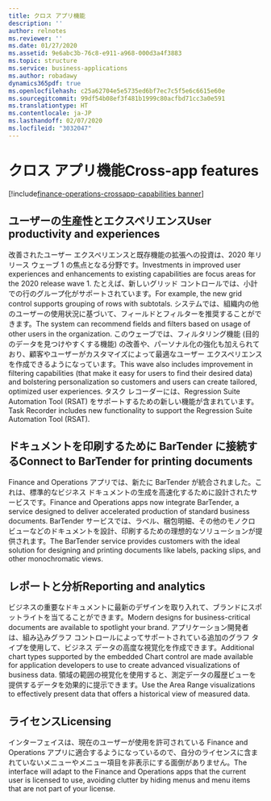 ```yaml
---
title: クロス アプリ機能
description: ''
author: relnotes
ms.reviewer: ''
ms.date: 01/27/2020
ms.assetid: 9e6abc3b-76c8-e911-a968-000d3a4f3883
ms.topic: structure
ms.service: business-applications
ms.author: robadawy
dynamics365pdf: true
ms.openlocfilehash: c25a62704e5e5735ed6bf7ec7c5f5e6c6615e60e
ms.sourcegitcommit: 99df54b08ef3f481b1999c80acfbd71cc3a0e591
ms.translationtype: HT
ms.contentlocale: ja-JP
ms.lasthandoff: 02/07/2020
ms.locfileid: "3032047"
---
```

# <a name="cross-app-features"></a><span data-ttu-id="7098a-102">クロス アプリ機能</span><span class="sxs-lookup"><span data-stu-id="7098a-102">Cross-app features</span></span>

[!include[finance-operations-crossapp-capabilities banner](../includes/finance-operations-crossapp-capabilities.md)]

<!--structure start-->
## <a name="user-productivity-and-experiences"></a><span data-ttu-id="7098a-103">ユーザーの生産性とエクスペリエンス</span><span class="sxs-lookup"><span data-stu-id="7098a-103">User productivity and experiences</span></span>
<span data-ttu-id="7098a-104">改善されたユーザー エクスペリエンスと既存機能の拡張への投資は、2020 年リリース ウェーブ 1 の焦点となる分野です。</span><span class="sxs-lookup"><span data-stu-id="7098a-104">Investments in improved user experiences and enhancements to existing capabilities are focus areas for the 2020 release wave 1.</span></span> <span data-ttu-id="7098a-105">たとえば、新しいグリッド コントロールでは、小計での行のグループ化がサポートされています。</span><span class="sxs-lookup"><span data-stu-id="7098a-105">For example, the new grid control supports grouping of rows with subtotals.</span></span> <span data-ttu-id="7098a-106">システムでは、組織内の他のユーザーの使用状況に基づいて、フィールドとフィルターを推奨することができます。</span><span class="sxs-lookup"><span data-stu-id="7098a-106">The system can recommend fields and filters based on usage of other users in the organization.</span></span> <span data-ttu-id="7098a-107">このウェーブでは、フィルタリング機能 (目的のデータを見つけやすくする機能) の改善や、パーソナル化の強化も加えられており、顧客やユーザーがカスタマイズによって最適なユーザー エクスペリエンスを作成できるようになっています。</span><span class="sxs-lookup"><span data-stu-id="7098a-107">This wave also includes improvement in filtering capabilities (that make it easy for users to find their desired data) and bolstering personalization so customers and users can create tailored, optimized user experiences.</span></span> <span data-ttu-id="7098a-108">タスク レコーダーには、Regression Suite Automation Tool (RSAT) をサポートするための新しい機能が含まれています。</span><span class="sxs-lookup"><span data-stu-id="7098a-108">Task Recorder includes new functionality to support the Regression Suite Automation Tool (RSAT).</span></span>

## <a name="connect-to-bartender-for-printing-documents"></a><span data-ttu-id="7098a-109">ドキュメントを印刷するために BarTender に接続する</span><span class="sxs-lookup"><span data-stu-id="7098a-109">Connect to BarTender for printing documents</span></span>
<span data-ttu-id="7098a-110">Finance and Operations アプリでは、新たに BarTender が統合されました。これは、標準的なビジネス ドキュメントの生成を高速化するために設計されたサービスです。</span><span class="sxs-lookup"><span data-stu-id="7098a-110">Finance and Operations apps now integrate BarTender, a service designed to deliver accelerated production of standard business documents.</span></span> <span data-ttu-id="7098a-111">BarTender サービスでは、ラベル、梱包明細、その他のモノクロ ビューなどのドキュメントを設計、印刷するための理想的なソリューションが提供されます。</span><span class="sxs-lookup"><span data-stu-id="7098a-111">The BarTender service provides customers with the ideal solution for designing and printing documents like labels, packing slips, and other monochromatic views.</span></span> 

## <a name="reporting-and-analytics"></a><span data-ttu-id="7098a-112">レポートと分析</span><span class="sxs-lookup"><span data-stu-id="7098a-112">Reporting and analytics</span></span>
<span data-ttu-id="7098a-113">ビジネスの重要なドキュメントに最新のデザインを取り入れて、ブランドにスポットライトを当てることができます。</span><span class="sxs-lookup"><span data-stu-id="7098a-113">Modern designs for business-critical documents are available to spotlight your brand.</span></span> <span data-ttu-id="7098a-114">アプリケーション開発者は、組み込みグラフ コントロールによってサポートされている追加のグラフ タイプを使用して、ビジネス データの高度な視覚化を作成できます。</span><span class="sxs-lookup"><span data-stu-id="7098a-114">Additional chart types supported by the embedded Chart control are made available for application developers to use to create advanced visualizations of business data.</span></span> <span data-ttu-id="7098a-115">領域の範囲の視覚化を使用すると、測定データの履歴ビューを提供するデータを効果的に提示できます。</span><span class="sxs-lookup"><span data-stu-id="7098a-115">Use the Area Range visualizations to effectively present data that offers a historical view of measured data.</span></span>

## <a name="licensing"></a><span data-ttu-id="7098a-116">ライセンス</span><span class="sxs-lookup"><span data-stu-id="7098a-116">Licensing</span></span>
<span data-ttu-id="7098a-117">インターフェイスは、現在のユーザーが使用を許可されている Finance and Operations アプリに適合するようになっているので、自分のライセンスに含まれていないメニューやメニュー項目を非表示にする面倒がありません。</span><span class="sxs-lookup"><span data-stu-id="7098a-117">The interface will adapt to the Finance and Operations apps that the current user is licensed to use, avoiding clutter by hiding menus and menu items that are not part of your license.</span></span>
<!--structure end-->



